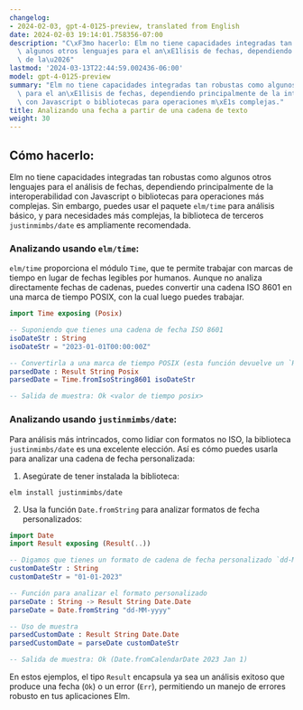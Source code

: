 ```yaml
---
changelog:
- 2024-02-03, gpt-4-0125-preview, translated from English
date: 2024-02-03 19:14:01.758356-07:00
description: "C\xF3mo hacerlo: Elm no tiene capacidades integradas tan robustas como\
  \ algunos otros lenguajes para el an\xE1lisis de fechas, dependiendo principalmente\
  \ de la\u2026"
lastmod: '2024-03-13T22:44:59.002436-06:00'
model: gpt-4-0125-preview
summary: "Elm no tiene capacidades integradas tan robustas como algunos otros lenguajes\
  \ para el an\xE1lisis de fechas, dependiendo principalmente de la interoperabilidad\
  \ con Javascript o bibliotecas para operaciones m\xE1s complejas."
title: Analizando una fecha a partir de una cadena de texto
weight: 30
---
```


## Cómo hacerlo:
Elm no tiene capacidades integradas tan robustas como algunos otros lenguajes para el análisis de fechas, dependiendo principalmente de la interoperabilidad con Javascript o bibliotecas para operaciones más complejas. Sin embargo, puedes usar el paquete `elm/time` para análisis básico, y para necesidades más complejas, la biblioteca de terceros `justinmimbs/date` es ampliamente recomendada.

### Analizando usando `elm/time`:
`elm/time` proporciona el módulo `Time`, que te permite trabajar con marcas de tiempo en lugar de fechas legibles por humanos. Aunque no analiza directamente fechas de cadenas, puedes convertir una cadena ISO 8601 en una marca de tiempo POSIX, con la cual luego puedes trabajar.

```elm
import Time exposing (Posix)

-- Suponiendo que tienes una cadena de fecha ISO 8601
isoDateStr : String
isoDateStr = "2023-01-01T00:00:00Z"

-- Convertirla a una marca de tiempo POSIX (esta función devuelve un `Result`)
parsedDate : Result String Posix
parsedDate = Time.fromIsoString8601 isoDateStr

-- Salida de muestra: Ok <valor de tiempo posix>
```

### Analizando usando `justinmimbs/date`:
Para análisis más intrincados, como lidiar con formatos no ISO, la biblioteca `justinmimbs/date` es una excelente elección. Así es cómo puedes usarla para analizar una cadena de fecha personalizada:

1. Asegúrate de tener instalada la biblioteca:

```shell
elm install justinmimbs/date
```

2. Usa la función `Date.fromString` para analizar formatos de fecha personalizados:

```elm
import Date
import Result exposing (Result(..))

-- Digamos que tienes un formato de cadena de fecha personalizado `dd-MM-yyyy`
customDateStr : String
customDateStr = "01-01-2023"

-- Función para analizar el formato personalizado
parseDate : String -> Result String Date.Date
parseDate = Date.fromString "dd-MM-yyyy"

-- Uso de muestra
parsedCustomDate : Result String Date.Date
parsedCustomDate = parseDate customDateStr

-- Salida de muestra: Ok (Date.fromCalendarDate 2023 Jan 1)
```

En estos ejemplos, el tipo `Result` encapsula ya sea un análisis exitoso que produce una fecha (`Ok`) o un error (`Err`), permitiendo un manejo de errores robusto en tus aplicaciones Elm.
